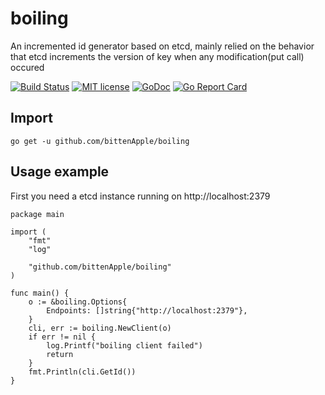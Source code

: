 # boiling
An incremented id generator based on etcd, mainly relied on the behavior that etcd increments the version of key when any modification(put call) occured

[![Build Status](https://travis-ci.org/bittenApple/boiling.svg?branch=master)](https://travis-ci.org/bittenApple/boiling)
[![MIT license](http://img.shields.io/badge/license-MIT-brightgreen.svg)](http://opensource.org/licenses/MIT)
[![GoDoc](https://godoc.org/github.com/bittenApple/boiling?status.svg)](https://godoc.org/github.com/bittenApple/boiling)
[![Go Report Card](https://goreportcard.com/badge/github.com/bittenApple/boiling)](https://goreportcard.com/report/github.com/bittenApple/boiling)

## Import
```
go get -u github.com/bittenApple/boiling
```

## Usage example
First you need a etcd instance running on http://localhost:2379

```
package main

import (
	"fmt"
	"log"

	"github.com/bittenApple/boiling"
)

func main() {
	o := &boiling.Options{
		Endpoints: []string{"http://localhost:2379"},
	}
	cli, err := boiling.NewClient(o)
	if err != nil {
		log.Printf("boiling client failed")
		return
	}
	fmt.Println(cli.GetId())
}
```

